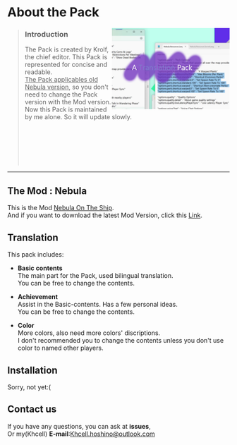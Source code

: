 # About the Pack
<img align="right" src="Resources/Image.jpg" width="53%" />
<p align="left">

> ### Introduction
> The Pack is created by Krolf, the chief editor. This Pack is represented for concise and readable.\
> <ins>The Pack applicables old Nebula version</ins>, so you don't need to change the Pack version with the Mod version.\
> Now this Pack is maintained by me alone. So it will update slowly.
> <br><br><br><br><br><br><br>
</p>

---
## The Mod : Nebula 
This is the Mod [Nebula On The Ship](https://github.com/Dolly1016/Nebula).\
And if you want to download the latest Mod Version, click this [Link](https://github.com/Dolly1016/Nebula/releases/latest).

## Translation
This pack includes:
- **Basic contents**\
The main part for the Pack, used bilingual translation.\
You can be free to change the contents.

- **Achievement**\
Assist in the Basic-contents. Has a few personal ideas.\
You can be free to change the contents.

- **Color**\
More colors, also need more colors' discriptions.\
I don't recommended you to change the contents unless you don't use color to named other players.

## Installation
Sorry, not yet:(

## Contact us
If you have any questions, you can ask at <b>issues</b>,\
Or my(Khcell) <b>E-mail</b>:Khcell.hoshino@outlook.com
